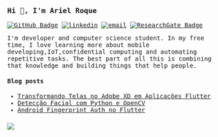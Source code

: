 
<samp>
  
### Hi 👋, I'm Ariel Roque 

[![GitHub Badge](https://img.shields.io/github/followers/arielroque?style=social)](https://github.com/arielroque)
[![linkedin](https://img.shields.io/badge/linkedin-%230077B5.svg?&style=flat-square&logo=linkedin&logoColor=white)](www.linkedin.com/in/ariel-roque)
[![email](https://img.shields.io/badge/gmail-%23D14836.svg?&style=flat-square&logo=gmail&logoColor=white)](mailto:ariel.roqueluz42@gmail.com)
[![ResearchGate Badge](https://img.shields.io/badge/Research-Gate-9cf)](https://www.researchgate.net/profile/Ariel-Roque)
  
  
I'm developer and computer science student. In my free time, I love learning more about mobile developing,IoT,confidential computing and automating repetitive tasks. The best part of all this is combining that knowledge and building things that help people.

#### Blog posts

- [Transformando Telas no Adobe XD em Aplicações Flutter](https://medium.com/desbravando-o-flutter/transformando-telas-no-adobe-xd-em-aplica%C3%A7%C3%B5es-flutter-93cbfbce1db0)
- [Detecção Facial com Python e OpenCV](https://medium.com/@ariel.roqueluz42/detec%C3%A7%C3%A3o-facial-com-python-e-opencv-359d45a16aee)
- [Android Fingerprint Auth no Flutter](https://medium.com/desbravando-o-flutter/android-fingerprint-auth-no-flutter-916a8d0d54a8)
</samp> 

### 
<div>
  <img src="https://github-readme-stats.vercel.app/api?username=arielroque&count_private=true&show_icons=true&theme=graywhite"/>
</div>


